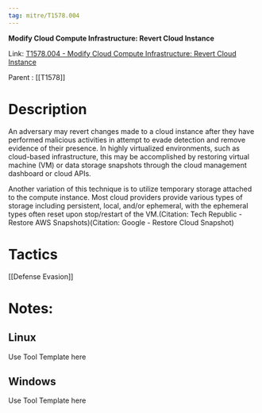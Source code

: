 ```yaml
---
tag: mitre/T1578.004
---
```


**Modify Cloud Compute Infrastructure: Revert Cloud Instance**

Link: [T1578.004 - Modify Cloud Compute Infrastructure: Revert Cloud Instance](https://attack.mitre.org/techniques/T1578/004)

Parent : [[T1578]]


# Description

An adversary may revert changes made to a cloud instance after they have performed malicious activities in attempt to evade detection and remove evidence of their presence. In highly virtualized environments, such as cloud-based infrastructure, this may be accomplished by restoring virtual machine (VM) or data storage snapshots through the cloud management dashboard or cloud APIs.

Another variation of this technique is to utilize temporary storage attached to the compute instance. Most cloud providers provide various types of storage including persistent, local, and/or ephemeral, with the ephemeral types often reset upon stop/restart of the VM.(Citation: Tech Republic - Restore AWS Snapshots)(Citation: Google - Restore Cloud Snapshot)

# Tactics


[[Defense Evasion]]


# Notes:

## Linux

Use Tool Template here

## Windows

Use Tool Template here